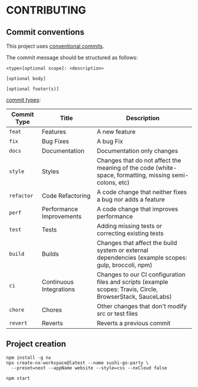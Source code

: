 # CONTRIBUTING

## Commit conventions

This project uses
[conventional commits](https://www.conventionalcommits.org/en/v1.0.0/#specification).

The commit message should be structured as follows:

```text
<type>[optional scope]: <description>

[optional body]

[optional footer(s)]
```

[commit types](https://github.com/pvdlg/conventional-changelog-metahub):

| Commit Type | Title                    | Description                                                                                                 |
| ----------- | ------------------------ | ----------------------------------------------------------------------------------------------------------- |
| `feat`      | Features                 | A new feature                                                                                               |
| `fix`       | Bug Fixes                | A bug Fix                                                                                                   |
| `docs`      | Documentation            | Documentation only changes                                                                                  |
| `style`     | Styles                   | Changes that do not affect the meaning of the code (white-space, formatting, missing semi-colons, etc)      |
| `refactor`  | Code Refactoring         | A code change that neither fixes a bug nor adds a feature                                                   |
| `perf`      | Performance Improvements | A code change that improves performance                                                                     |
| `test`      | Tests                    | Adding missing tests or correcting existing tests                                                           |
| `build`     | Builds                   | Changes that affect the build system or external dependencies (example scopes: gulp, broccoli, npm)         |
| `ci`        | Continuous Integrations  | Changes to our CI configuration files and scripts (example scopes: Travis, Circle, BrowserStack, SauceLabs) |
| `chore`     | Chores                   | Other changes that don't modify src or test files                                                           |
| `revert`    | Reverts                  | Reverts a previous commit                                                                                   |

## Project creation

```shell
npm install -g nx
npx create-nx-workspace@latest --name sushi-go-party \
  --preset=next --appName website --style=css --nxCloud false

npm start
```
